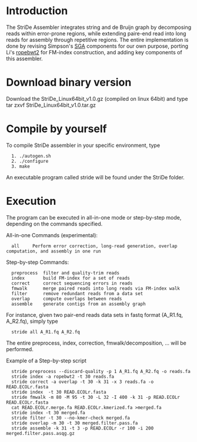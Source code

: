 # Introduction
The StriDe Assembler integrates string and de Bruijn graph by decomposing reads within error-prone regions, while extending paire-end read into long reads for assembly through repetitive regions. The entire implementation is done by revising Simpson's [SGA][1] components for our own purpose, porting Li's [ropebwt2][2] for FM-index construction, and adding key components of this assembler. 

# Download binary version
Download the StriDe_Linux64bit_v1.0.gz (compiled on linux 64bit) and type
	tar zxvf StriDe_Linux64bit_v1.0.tar.gz

# Compile by yourself
To compile StriDe assembler in your specific environment, type 

      1. ./autogen.sh 
      2. ./configure
      3. make

An executable program called stride will be found under the StriDe folder.

# Execution
The program can be executed in all-in-one mode or step-by-step mode, depending on the commands specified.

All-in-one Commands (experimental):

      all	  Perform error correction, long-read generation, overlap computation, and assembly in one run

Step-by-step Commands:

      preprocess  filter and quality-trim reads
      index       build FM-index for a set of reads
      correct     correct sequencing errors in reads 
      fmwalk      merge paired reads into long reads via FM-index walk
      filter      remove redundant reads from a data set
      overlap     compute overlaps between reads
      assemble    generate contigs from an assembly graph

For instance, given two pair-end reads data sets in fastq format (A_R1.fq, A_R2.fq), simply type

      stride all A_R1.fq A_R2.fq

The entire preprocess, index, correction, fmwalk/decomposition, ... will be performed.

Example of a Step-by-step script

      stride preprocess --discard-quality -p 1 A_R1.fq A_R2.fq -o reads.fa
      stride index -a ropebwt2 -t 30 reads.fa
      stride correct -a overlap -t 30 -k 31 -x 3 reads.fa -o READ.ECOLr.fasta
      stride index  -t 30 READ.ECOLr.fasta
      stride fmwalk -m 80 -M 95 -t 30 -L 32 -I 400 -k 31 -p READ.ECOLr READ.ECOLr.fasta
      cat READ.ECOLr.merge.fa READ.ECOLr.kmerized.fa >merged.fa
      stride index -t 30 merged.fa
      stride filter -t 30 --no-kmer-check merged.fa
      stride overlap -m 30 -t 30 merged.filter.pass.fa
      stride assemble -k 31 -t 3 -p READ.ECOLr -r 100 -i 200 merged.filter.pass.asqg.gz

[1]: https://github.com/jts/sga
[2]: https://github.com/lh3/ropebwt2
